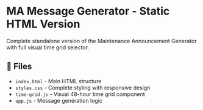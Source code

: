 # MA Message Generator - Static HTML Version

Complete standalone version of the Maintenance Announcement Generator with full visual time grid selector.

## 📁 Files

- `index.html` - Main HTML structure
- `styles.css` - Complete styling with responsive design
- `time-grid.js` - Visual 48-hour time grid component
- `app.js` - Message generation logic